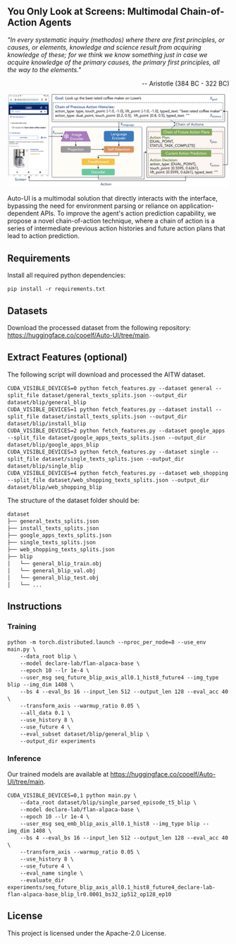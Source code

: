 ## You Only Look at Screens: Multimodal Chain-of-Action Agents

*"In every systematic inquiry (methodos) where there are first principles, or causes, or elements, knowledge and science result from acquiring knowledge of these; for we think we know something just in case we acquire knowledge of the primary causes, the primary first principles, all the way to the elements."*

<p align="right">-- Aristotle (384 BC - 322 BC)</p>

![](overview.jpg)

Auto-UI is a multimodal solution that directly interacts with the interface, bypassing the need for environment parsing or reliance on application-dependent APIs. To improve the agent's action prediction capability, we propose a novel chain-of-action technique, where a chain of action is a series of intermediate previous action histories and future action plans that lead to action prediction.

## Requirements

Install all required python dependencies:

```
pip install -r requirements.txt
```

## Datasets

Download the processed dataset from the following repository: https://huggingface.co/cooelf/Auto-UI/tree/main.

## Extract Features (optional)

The following script will download and processed the AITW dataset. 

```
CUDA_VISIBLE_DEVICES=0 python fetch_features.py --dataset general --split_file dataset/general_texts_splits.json --output_dir dataset/blip/general_blip
CUDA_VISIBLE_DEVICES=1 python fetch_features.py --dataset install --split_file dataset/install_texts_splits.json --output_dir dataset/blip/install_blip
CUDA_VISIBLE_DEVICES=2 python fetch_features.py --dataset google_apps --split_file dataset/google_apps_texts_splits.json --output_dir dataset/blip/google_apps_blip
CUDA_VISIBLE_DEVICES=3 python fetch_features.py --dataset single --split_file dataset/single_texts_splits.json --output_dir dataset/blip/single_blip
CUDA_VISIBLE_DEVICES=4 python fetch_features.py --dataset web_shopping --split_file dataset/web_shopping_texts_splits.json --output_dir dataset/blip/web_shopping_blip
```
The structure of the dataset folder should be:

```
dataset
├── general_texts_splits.json
├── install_texts_splits.json
├── google_apps_texts_splits.json
├── single_texts_splits.json
├── web_shopping_texts_splits.json
├── blip
│   └── general_blip_train.obj
│   └── general_blip_val.obj
│   └── general_blip_test.obj
│   └── ...
```

## Instructions

### Training 

```
python -m torch.distributed.launch --nproc_per_node=8 --use_env main.py \
    --data_root blip \
    --model declare-lab/flan-alpaca-base \
    --epoch 10 --lr 1e-4 \
    --user_msg seq_future_blip_axis_all0.1_hist8_future4 --img_type blip --img_dim 1408 \
    --bs 4 --eval_bs 16 --input_len 512 --output_len 128 --eval_acc 40 \
    --transform_axis --warmup_ratio 0.05 \
    --all_data 0.1 \
    --use_history 8 \
    --use_future 4 \
    --eval_subset dataset/blip/general_blip \
    --output_dir experiments
```

### Inference 

Our trained models are available at https://huggingface.co/cooelf/Auto-UI/tree/main.

```
CUDA_VISIBLE_DEVICES=0,1 python main.py \
    --data_root dataset/blip/single_parsed_episode_t5_blip \
    --model declare-lab/flan-alpaca-base \
    --epoch 10 --lr 1e-4 \
    --user_msg seq_emb_blip_axis_all0.1_hist8 --img_type blip --img_dim 1408 \
    --bs 4 --eval_bs 16 --input_len 512 --output_len 128 --eval_acc 40 \
    --transform_axis --warmup_ratio 0.05 \
    --use_history 8 \
    --use_future 4 \
    --eval_name single \
    --evaluate_dir experiments/seq_future_blip_axis_all0.1_hist8_future4_declare-lab-flan-alpaca-base_blip_lr0.0001_bs32_ip512_op128_ep10
```

## License

This project is licensed under the Apache-2.0 License.